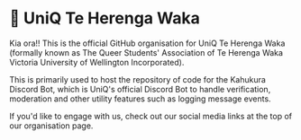 # 🌈 UniQ Te Herenga Waka 
Kia ora!! This is the official GitHub organisation for UniQ Te Herenga Waka (formally known as The Queer Students' Association of Te Herenga Waka Victoria University of Wellington Incorporated).

This is primarily used to host the repository of code for the Kahukura Discord Bot, which is UniQ's official Discord Bot to handle verification, moderation and other utility features such as logging message events.

If you'd like to engage with us, check out our social media links at the top of our organisation page. 
